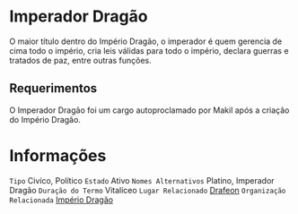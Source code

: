 <!-- TITLE: Imperador Dragão -->
<!-- SUBTITLE: Visão geral sobre Imperador Dragão -->

# Imperador Dragão
O maior título dentro do Império Dragão, o imperador é quem gerencia de cima todo o império, cria leis válidas para todo o império, declara guerras e tratados de paz, entre outras funções.

## Requerimentos
O Imperador Dragão foi um cargo autoproclamado por Makil após a criação do Império Dragão.

# Informações
`Tipo` Civíco, Político 
`Estado` Ativo
`Nomes Alternativos` Platino, Imperador Dragão
`Duração do Termo` Vitalíceo
`Lugar Relacionado` [Drafeon](http://localhost/lugares/plano-material/drafeon#drafeon)
`Organização Relacionada` [Império Dragão](http://localhost/faccoes/nacoes/imperio-dragao#imperio-dragao)





